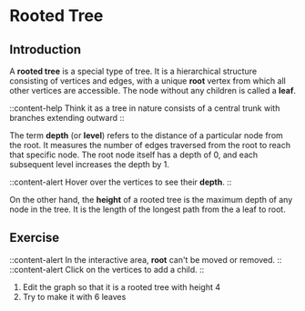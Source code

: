 # Rooted Tree

## Introduction

A **rooted tree** is a special type of tree. It is a hierarchical structure consisting of vertices and edges, with a unique **root** vertex from which all other vertices are accessible. The node without any children is called a **leaf**.

::content-help
Think it as a tree in nature consists of a central trunk with branches extending outward
::

The term **depth** (or **level**) refers to the distance of a particular node from the root. It measures the number of edges traversed from the root to reach that specific node. The root node itself has a depth of 0, and each subsequent level increases the depth by 1.

::content-alert
Hover over the vertices to see their **depth**.
::

On the other hand, the **height** of a rooted tree is the maximum depth of any node in the tree. It is the length of the longest path from the a leaf to root.

## Exercise

::content-alert
In the interactive area, **root** can't be moved or removed.
::
::content-alert
Click on the vertices to add a child.
::
1. Edit the graph so that it is a rooted tree with height 4
2. Try to make it with 6 leaves